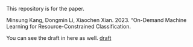 This repository is for the paper.

Minsung Kang, Dongmin Li, Xiaochen Xian. 2023. “On-Demand Machine Learning for Resource-Constrained Classification.

You can see the draft in here as well. [draft](https://minsung-k.github.io/files/on-demand.pdf)
